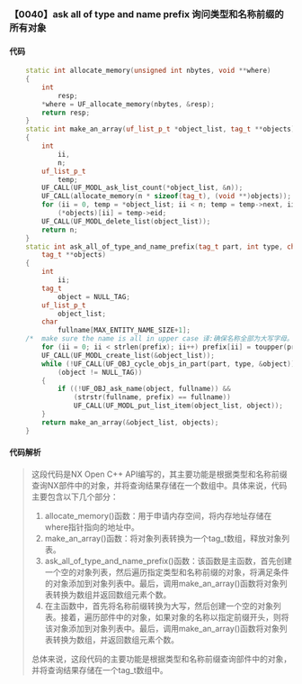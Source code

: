 ### 【0040】ask all of type and name prefix 询问类型和名称前缀的所有对象

#### 代码

```cpp
    static int allocate_memory(unsigned int nbytes, void **where)  
    {  
        int  
            resp;  
        *where = UF_allocate_memory(nbytes, &resp);  
        return resp;  
    }  
    static int make_an_array(uf_list_p_t *object_list, tag_t **objects)  
    {  
        int  
            ii,  
            n;  
        uf_list_p_t  
            temp;  
        UF_CALL(UF_MODL_ask_list_count(*object_list, &n));  
        UF_CALL(allocate_memory(n * sizeof(tag_t), (void **)objects));  
        for (ii = 0, temp = *object_list; ii < n; temp = temp->next, ii++)  
            (*objects)[ii] = temp->eid;  
        UF_CALL(UF_MODL_delete_list(object_list));  
        return n;  
    }  
    static int ask_all_of_type_and_name_prefix(tag_t part, int type, char *prefix,  
        tag_t **objects)  
    {  
        int  
            ii;  
        tag_t  
            object = NULL_TAG;  
        uf_list_p_t  
            object_list;  
        char  
            fullname[MAX_ENTITY_NAME_SIZE+1];  
    /*  make sure the name is all in upper case 译:确保名称全部为大写字母。 */  
        for (ii = 0; ii < strlen(prefix); ii++) prefix[ii] = toupper(prefix[ii]);  
        UF_CALL(UF_MODL_create_list(&object_list));  
        while (!UF_CALL(UF_OBJ_cycle_objs_in_part(part, type, &object)) &&  
            (object != NULL_TAG))  
        {  
            if ((!UF_OBJ_ask_name(object, fullname)) &&  
                (strstr(fullname, prefix) == fullname))  
                UF_CALL(UF_MODL_put_list_item(object_list, object));  
        }  
        return make_an_array(&object_list, objects);  
    }

```

#### 代码解析

> 这段代码是NX Open C++ API编写的，其主要功能是根据类型和名称前缀查询NX部件中的对象，并将查询结果存储在一个数组中。具体来说，代码主要包含以下几个部分：
>
> 1. allocate_memory()函数：用于申请内存空间，将内存地址存储在where指针指向的地址中。
> 2. make_an_array()函数：将对象列表转换为一个tag_t数组，释放对象列表。
> 3. ask_all_of_type_and_name_prefix()函数：该函数是主函数，首先创建一个空的对象列表，然后遍历指定类型和名称前缀的对象，将满足条件的对象添加到对象列表中。最后，调用make_an_array()函数将对象列表转换为数组并返回数组元素个数。
> 4. 在主函数中，首先将名称前缀转换为大写，然后创建一个空的对象列表。接着，遍历部件中的对象，如果对象的名称以指定前缀开头，则将该对象添加到对象列表中。最后，调用make_an_array()函数将对象列表转换为数组，并返回数组元素个数。
>
> 总体来说，这段代码的主要功能是根据类型和名称前缀查询部件中的对象，并将查询结果存储在一个tag_t数组中。
>
